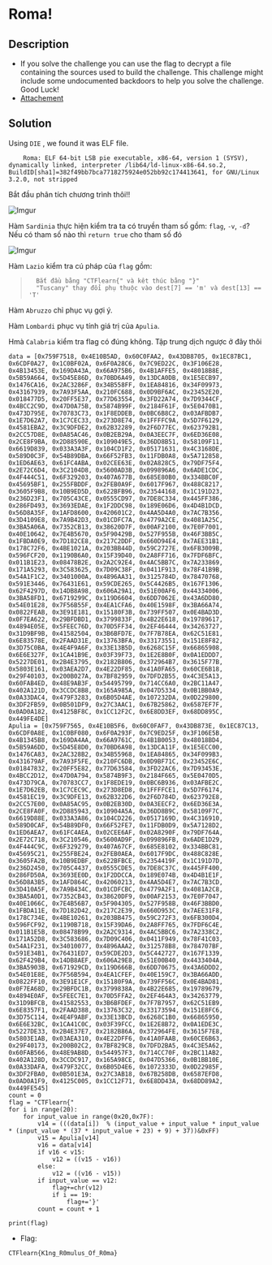 # Roma!

## Description

* If you solve the challenge you can use the flag to decrypt a file containing the sources used to build the challenge. This challenge might include some undocumented backdoors to help you solve the challenge. Good Luck!
* [Attachement](https://ctflearn.com/challenge/download/1004)

## Solution

Using `DIE` , we found it was ELF file.

        Roma: ELF 64-bit LSB pie executable, x86-64, version 1 (SYSV), dynamically linked, interpreter /lib64/ld-linux-x86-64.so.2, BuildID[sha1]=382f49bb7bca7718275924e052bb92c174413641, for GNU/Linux 3.2.0, not stripped
    
Bắt đầu phân tích chương trình thôi!!

![Imgur](https://i.imgur.com/ddcqm9B.png)

Hàm `Sardinia` thực hiện kiểm tra ta có truyền tham số gồm: `flag`, `-v`, `-d`? Nếu có tham số nào thì `return true` cho tham số đó



![Imgur](https://i.imgur.com/SDMFye1.png)

Hàm `Lazio` kiểm tra cú pháp của `flag` gồm: 
>       Bắt đầu bằng "CTFlearn{" và kêt thúc bằng "}"
>       "Tuscany" thay đổi phụ thuộc vào dest[7] == 'm' và dest[13] == 'T'

Hàm `Abruzzo` chỉ phục vụ gợi ý.

Hàm `Lombardi` phục vụ tính giá trị của `Apulia`.

Hmà `Calabria` kiểm tra flag có đúng không. Tập trung dịch ngược ở đây thôi


```
data = [0x759F7518, 0x4E10B5AD, 0x60C0FAA2, 0x43DB8705, 0x1EC87BC1, 0x6CDF0A27, 0x1C0BF02A, 0x6F0A28C6, 0x7C9ED22C, 0x3F106E28, 0x4B13453E, 0x169DA43A, 0x66A975B6, 0x4B1AFFE5, 0x48018B8E, 0x5B59A664, 0x5D45E86D, 0x70BD6A49, 0x13DCA0DB, 0x1E5ECB97, 0x1476CA16, 0x2AC3286F, 0x34B558FF, 0x1EA84816, 0x34F09973, 0x43167939, 0x7A93F5AA, 0x210FC688, 0x0D9BF6AC, 0x23452E20, 0x018477D5, 0x20FF5E37, 0x77D63554, 0x3FD22A74, 0x7D9344CF, 0x4BCC2C9D, 0x47D0A75B, 0x5874B99F, 0x2184F61F, 0x5E0470B1, 0x473D795E, 0x70783C73, 0x1F8EDDEB, 0x0BC6B8C2, 0x03AFBDB7, 0x1E7D62A7, 0x1C7CEC33, 0x273D8E74, 0x1FFFFC9A, 0x5D7F6129, 0x4581EBA2, 0x3C9DFDE2, 0x62B32289, 0x2F6D77EC, 0x623792B1, 0x2CC57D8E, 0x0A85AC46, 0x0B2EB29A, 0x0A3EEC7F, 0x6ED36E08, 0x2CE8F9BA, 0x2D88590E, 0x109049E5, 0x36DD8B51, 0x58109F11, 0x6619D839, 0x033A3A3F, 0x104CD1F2, 0x05171631, 0x4C3168DE, 0x589D0C3F, 0x54B89DBA, 0x66F52FB3, 0x11FDB0A8, 0x5A712858, 0x1ED6AE63, 0x61FC4ABA, 0x02CEE63E, 0x02A828C5, 0x79DF75F4, 0x2E72C6D4, 0x3C2104D8, 0x5600AD3B, 0x099896A6, 0x6ADE1CDC, 0x4F444C51, 0x6F329203, 0x407A677B, 0x685E80B0, 0x334BBC0F, 0x45695BF1, 0x255FBDDF, 0x2FEB0A9F, 0x6017F967, 0x488C8217, 0x3605F9B8, 0x10B9ED5D, 0x622BFB96, 0x23544168, 0x1C191D23, 0x236D23F1, 0x705C43CE, 0x0555CD97, 0x7DE8C334, 0x445FF386, 0x286FD493, 0x3693EDAE, 0x1F2DDC98, 0x189E06D6, 0x4D4B1DCD, 0x56D8A35F, 0x1AFD8600, 0x420601C2, 0x4AA5D4A0, 0x7AC7B356, 0x3D4109E8, 0x7A9B42D3, 0x01CDFC7A, 0x4779A2CE, 0x4081A25C, 0x3BA5A06A, 0x7352CB13, 0x38620D7F, 0x00AF2100, 0x7E0F7001, 0x40E10642, 0x7E4B5670, 0x5F90429B, 0x527F955B, 0x46F3BB5C, 0x1FBDA0E9, 0x7D182CE8, 0x217C2DDF, 0x660D94E4, 0x7AEE31B1, 0x178C72F6, 0x4BE1021A, 0x203BB44D, 0x59C2727E, 0x6FB3009B, 0x596FCF20, 0x1190B6A0, 0x15F39D40, 0x2A8FF716, 0x7FDF6BFC, 0x011B1E23, 0x08478B2E, 0x2A2C92E4, 0x4AC5BB7C, 0x7A233869, 0x171A5293, 0x3C583625, 0x7D09C38F, 0x0411F913, 0x78F41B9B, 0x54A1F1C2, 0x3401000A, 0x4896AA31, 0x3125784D, 0x78470768, 0x591E3446, 0x76431E61, 0x59CDE265, 0x5C4426B5, 0x167F1306, 0x62F4297D, 0x14DB8A98, 0x606A29A1, 0x51E00AF6, 0x44334006, 0x3BA58FD1, 0x6719299C, 0x119D6604, 0x6DD7062E, 0x43A6DD80, 0x54E01E28, 0x7F56B55F, 0x4EA1CFA6, 0x40E1598F, 0x3BA66A74, 0x0822FEAB, 0x3E91E181, 0x15180F3B, 0x739FF507, 0x0E4BAD3D, 0x0F7EA622, 0x29BFDBD1, 0x3799833F, 0x4B22E618, 0x19789617, 0x4894E05E, 0x5FEEC76D, 0x70D5FF34, 0x2EF46444, 0x34263727, 0x31D9BF9B, 0x41582504, 0x3B6BFD7E, 0x7F7B78EA, 0x62C51E81, 0x6E83578E, 0x2FAAD31E, 0x13763BFA, 0x33173551, 0x151E8F82, 0x3D75C0BA, 0x4E4F9A6F, 0x33E13B5D, 0x6268C15F, 0x66865908, 0x6E6E327F, 0x1CA41B9E, 0x03F39F73, 0x1E2E8B0F, 0x0A1EDDD7, 0x5227DE01, 0x2B4E3795, 0x2182B806, 0x372964B7, 0x3615F77B, 0x5803E161, 0x03AEA2D7, 0x4E22DF85, 0x41A0FA65, 0x60CE6B18, 0x29F40103, 0x200B027A, 0x7BF82959, 0x7DFD2B55, 0x4C3E5A13, 0x60FAB4ED, 0x48E9AB3F, 0x54495799, 0x714CC6A0, 0x2BC11A47, 0x402A121D, 0x3CCDC8B8, 0x165A985A, 0x047D5334, 0x0B1BB0A9, 0x0A33DAC4, 0x479F3283, 0x6B05D4AE, 0x107232DA, 0x0D229800, 0x3DF2FB59, 0x0B501DF9, 0x27C3AAC1, 0x67B25862, 0x6587EF7F, 0x0AD0A182, 0x4125BF8C, 0x1CC12F2C, 0x6E8DD3EF, 0x68DD895C, 0x449FE4DE]
Apulia = [0x759F7565, 0x4E10B5F6, 0x60C0FAF7, 0x43DB873E, 0x1EC87C13, 0x6CDF0A8E, 0x1C0BF080, 0x6F0A293F, 0x7C9ED25F, 0x3F106E5B, 0x4B1345B8, 0x169DA4AA, 0x66A9761C, 0x4B1B0053, 0x48018BD4, 0x5B59A6DD, 0x5D45E8D0, 0x70BD6A98, 0x13DCA11F, 0x1E5ECC00, 0x1476CA83, 0x2AC328B2, 0x34B55968, 0x1EA84865, 0x34F099B3, 0x431679AF, 0x7A93F5FE, 0x210FC6DB, 0x0D9BF71C, 0x23452E6C, 0x01847832, 0x20FF5E82, 0x77D63584, 0x3FD22AC6, 0x7D93453E, 0x4BCC2D12, 0x47D0A794, 0x5874B9F3, 0x2184F665, 0x5E0470D5, 0x473D79CA, 0x70783CC7, 0x1F8EDE19, 0x0BC6B936, 0x03AFBE2C, 0x1E7D62EB, 0x1C7CEC9C, 0x273D8ED8, 0x1FFFFCE1, 0x5D7F6174, 0x4581EC19, 0x3C9DFE13, 0x62B322D6, 0x2F6D784D, 0x623792E8, 0x2CC57E00, 0x0A85AC95, 0x0B2EB30D, 0x0A3EECF2, 0x6ED36E3A, 0x2CE8FA0F, 0x2D885943, 0x10904A5A, 0x36DD8B9C, 0x58109F7C, 0x6619D88E, 0x033A3A86, 0x104CD226, 0x0517169D, 0x4C316910, 0x589D0CAF, 0x54B89DF0, 0x66F52FE7, 0x11FDB0D9, 0x5A7128D2, 0x1ED6AEA7, 0x61FC4AEA, 0x02CEE6AF, 0x02A8290F, 0x79DF764A, 0x2E72C718, 0x3C210546, 0x5600AD9F, 0x099896FB, 0x6ADE1D29, 0x4F444C9C, 0x6F329279, 0x407A67CF, 0x685E8102, 0x334BBC81, 0x45695C21, 0x255FBE24, 0x2FEB0AEA, 0x6017F9DC, 0x488C828E, 0x3605FA2B, 0x10B9EDBF, 0x622BFBCE, 0x2354419F, 0x1C191D7D, 0x236D2450, 0x705C4437, 0x0555CDE5, 0x7DE8C37C, 0x445FF400, 0x286FD50A, 0x3693EE0D, 0x1F2DDCCA, 0x189E074B, 0x4D4B1E1F, 0x56D8A3B5, 0x1AFD864C, 0x42060213, 0x4AA5D4E7, 0x7AC7B3CD, 0x3D410A5F, 0x7A9B434C, 0x01CDFCBC, 0x4779A2F1, 0x4081A2C8, 0x3BA5A0D1, 0x7352CB43, 0x38620DF9, 0x00AF2153, 0x7E0F7047, 0x40E1066C, 0x7E4B56B7, 0x5F904305, 0x527F958B, 0x46F3BBD0, 0x1FBDA11E, 0x7D182D42, 0x217C2E39, 0x660D953C, 0x7AEE31F8, 0x178C734E, 0x4BE10261, 0x203BB475, 0x59C272F3, 0x6FB300D4, 0x596FCF92, 0x1190B718, 0x15F39DA6, 0x2A8FF765, 0x7FDF6C4E, 0x011B1E5B, 0x08478B99, 0x2A2C9314, 0x4AC5BBC6, 0x7A2338C2, 0x171A52D8, 0x3C583686, 0x7D09C406, 0x0411F949, 0x78F41C03, 0x54A1F231, 0x34010077, 0x4896AAA2, 0x312578B8, 0x784707BF, 0x591E34B1, 0x76431ED7, 0x59CDE2D3, 0x5C442727, 0x167F1339, 0x62F429B4, 0x14DB8AEF, 0x606A29E8, 0x51E00B40, 0x4433404A, 0x3BA5903B, 0x671929CD, 0x119D666B, 0x6DD70675, 0x43A6DDD2, 0x54E01E8E, 0x7F56B594, 0x4EA1CFEF, 0x40E159C7, 0x3BA66ADD, 0x0822FF10, 0x3E91E1CF, 0x15180F9A, 0x739FF56C, 0x0E4BAD81, 0x0F7EA68D, 0x29BFDC1B, 0x3799838A, 0x4B22E685, 0x19789679, 0x4894E0AF, 0x5FEEC7E1, 0x70D5FFA2, 0x2EF464A3, 0x34263779, 0x31D9BFCB, 0x41582553, 0x3B6BFDEF, 0x7F7B7957, 0x62C51EB9, 0x6E8357F1, 0x2FAAD388, 0x13763C32, 0x33173594, 0x151E8FC6, 0x3D75C114, 0x4E4F9ABF, 0x33E13BCD, 0x6268C1B0, 0x66865950, 0x6E6E32BC, 0x1CA41C0C, 0x03F39FCC, 0x1E2E8B72, 0x0A1EDE3C, 0x5227DE33, 0x2B4E37E7, 0x2182B86A, 0x372964FE, 0x3615F7E8, 0x5803E1AB, 0x03AEA310, 0x4E22DFF6, 0x41A0FAAB, 0x60CE6B63, 0x29F40173, 0x200B02C2, 0x7BF829C8, 0x7DFD2BA5, 0x4C3E5A62, 0x60FAB566, 0x48E9AB8D, 0x544957F3, 0x714CC70F, 0x2BC11AB2, 0x402A128D, 0x3CCDC917, 0x165A98CE, 0x047D5366, 0x0B1BB10E, 0x0A33DAFA, 0x479F32CC, 0x6B05D4E6, 0x1072333D, 0x0D22985F, 0x3DF2FBA0, 0x0B501E3A, 0x27C3AB18, 0x67B258DB, 0x6587EFD8, 0x0AD0A1F9, 0x4125C005, 0x1CC12F71, 0x6E8DD43A, 0x68DD89A2, 0x449FE545]
count = 0
flag = "CTFlearn{"
for i in range(20):
    for input_value in range(0x20,0x7F):
        v14 = (((data[i])  % (input_value + input_value * input_value * (input_value * (37 * input_value + 23) + 9) + 37))&0xFF)
        v15 = Apulia[v14]
        v16 = data[v14]
        if v16 < v15:
            v12 = ((v15 - v16))
        else:
            v12 = ((v16 - v15))
        if input_value == v12:
            flag+=chr(v12)
            if i == 19:
                flag+='}'
        count = count + 1
    
print(flag)

```
* Flag:

```
CTFlearn{K1ng_R0mulus_Of_R0ma}
```